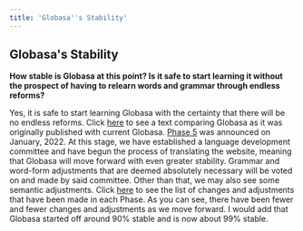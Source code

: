 ```yaml
---
title: 'Globasa''s Stability'
---
```


## Globasa's Stability
**How stable is Globasa at this point? Is it safe to start learning it without the prospect of having to relearn words and grammar through endless reforms?**

Yes, it is safe to start learning Globasa with the certainty that there will be no endless reforms. Click [here](https://www.reddit.com/r/Globasa/comments/qskclh/globasas_stability_comparison_of_original_globasa/) to see a text comparing Globasa as it was originally published with current Globasa. [Phase 5](https://www.reddit.com/r/Globasa/comments/rt0tdl/fase_5/) was announced on January, 2022. At this stage, we have established a language development committee and have begun the process of translating the website, meaning that Globasa will move forward with even greater stability. Grammar and word-form adjustments that are deemed absolutely necessary will be voted on and made by said committee. Other than that, we may also see some semantic adjustments. Click [here](https://www.globasa.net/eng/pimpan-swal/alogi-ji-lilalogi) to see the list of changes and adjustments that have been made in each Phase. As you can see, there have been fewer and fewer changes and adjustments as we move forward. I would add that Globasa started off around 90% stable and is now about 99% stable. 


